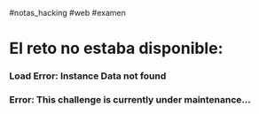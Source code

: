 #notas_hacking #web #examen


# El reto no estaba disponible:

### Load Error: Instance Data not found
### Error: This challenge is currently under maintenance...
